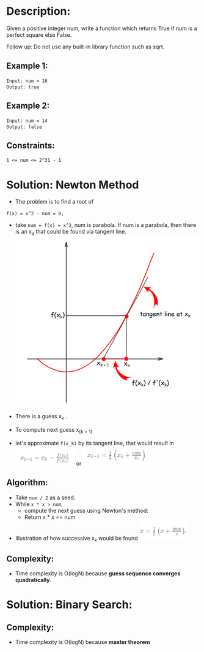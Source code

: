 # Description: 
Given a positive integer num, write a function which returns True if num is a perfect square else False.

Follow up: Do not use any built-in library function such as sqrt.

## Example 1:
```
Input: num = 16
Output: true
```
## Example 2:
```
Input: num = 14
Output: false
``` 

## Constraints:
```
1 <= num <= 2^31 - 1
```

# Solution: Newton Method
* The problem is to find a root of
```
f(x) = x^2 - num = 0, 
```
* take `num = f(x) = x^2`, num is parabola. If num is a parabola, then there is an x<sub>a</sub> that could be found via tangent line. ![image info](./1.png)

* There is a guess x<sub>k</sub> .     
* To compute next guess x<sub>{k + 1}</sub>   
* let's approximate `f(x_k)` by its tangent line, that would result in ![image info](./2.png) or  ![image info](./3.png)

## Algorithm:
* Take `num / 2` as a seed.
* While `x * x > num`, 
    * compute the next guess using Newton's method: 
    * Return x * x == num
* Illustration of how successive x<sub>k</sub> would be found ![image info](./4.png)
## Complexity:
* Time complexity is O(logN) because **guess sequence converges quadratically.**

# Solution: Binary Search:
## Complexity:
* Time complexity is O(logN) because **master theorem**